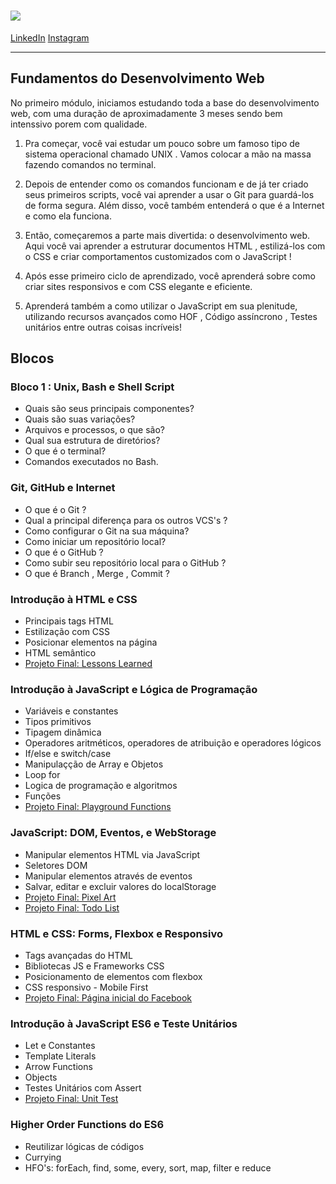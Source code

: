 <h1 aling="center">
  <img src="https://ik.imagekit.io/sergiomos/trybe_oxSPVAAygK.jpeg">
</h1>

[LinkedIn](https://www.linkedin.com/in/sergiomos/)
[Instagram](https://www.instagram.com/sergio_mdo/)

---

## Fundamentos do Desenvolvimento Web

No primeiro módulo, iniciamos estudando toda a base do desenvolvimento web, com uma duração de aproximadamente 3 meses sendo bem intenssivo porem com qualidade.

1. Pra começar, você vai estudar um pouco sobre um famoso tipo de sistema operacional chamado UNIX . Vamos colocar a mão na massa fazendo comandos no terminal.

2. Depois de entender como os comandos funcionam e de já ter criado seus primeiros scripts, você vai aprender a usar o Git para guardá-los de forma segura. Além disso, você também entenderá o que é a Internet e como ela funciona.

3. Então, começaremos a parte mais divertida: o desenvolvimento web. Aqui você vai aprender a estruturar documentos HTML , estilizá-los com o CSS e criar comportamentos customizados com o JavaScript !

4. Após esse primeiro ciclo de aprendizado, você aprenderá sobre como criar sites responsivos e com CSS elegante e eficiente.

5. Aprenderá também a como utilizar o JavaScript em sua plenitude, utilizando recursos avançados como HOF , Código assíncrono , Testes unitários entre outras coisas incríveis!

## Blocos

### Bloco 1 : Unix, Bash e Shell Script

- Quais são seus principais componentes?
- Quais são suas variações?
- Arquivos e processos, o que são?
- Qual sua estrutura de diretórios?
- O que é o terminal?
- Comandos executados no Bash.

### Git, GitHub e Internet

- O que é o Git ?
- Qual a principal diferença para os outros VCS's ?
- Como configurar o Git na sua máquina?
- Como iniciar um repositório local?
- O que é o GitHub ?
- Como subir seu repositório local para o GitHub ?
- O que é Branch , Merge , Commit ?

### Introdução à HTML e CSS

- Principais tags HTML
- Estilização com CSS
- Posicionar elementos na página
- HTML semântico
- [Projeto Final: Lessons Learned](https://github.com/sergiomos/project-lessons-learned)

### Introdução à JavaScript e Lógica de Programação

- Variáveis e constantes
- Tipos primitivos
- Tipagem dinâmica
- Operadores aritméticos, operadores de atribuição e operadores lógicos
- If/else e switch/case
- Manipulaçção de Array e Objetos
- Loop for
- Logica de programação e algoritmos
- Funções
- [Projeto Final: Playground Functions]()

### JavaScript: DOM, Eventos, e WebStorage

- Manipular elementos HTML via JavaScript
- Seletores DOM
- Manipular elementos através de eventos
- Salvar, editar e excluir valores do localStorage
- [Projeto Final: Pixel Art](https://github.com/sergiomos/sergiomos.github.io/tree/main/pixel-art)
- [Projeto Final: Todo List](https://github.com/sergiomos/sergiomos.github.io/tree/main/todo-list)

### HTML e CSS: Forms, Flexbox e Responsivo

- Tags avançadas do HTML
- Bibliotecas JS e Frameworks CSS
- Posicionamento de elementos com flexbox
- CSS responsivo - Mobile First
- [Projeto Final: Página inicial do Facebook]()

### Introdução à JavaScript ES6 e Teste Unitários

- Let e Constantes
- Template Literals
- Arrow Functions
- Objects
- Testes Unitários com Assert
- [Projeto Final: Unit Test]()

### Higher Order Functions do ES6

- Reutilizar lógicas de códigos
- Currying
- HFO's: forEach, find, some, every, sort, map, filter e reduce
